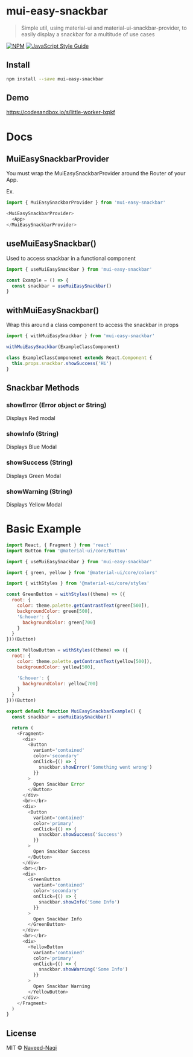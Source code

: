 # mui-easy-snackbar

> Simple util, using material-ui and material-ui-snackbar-provider, to easily display a snackbar for a multitude of use cases

[![NPM](https://img.shields.io/npm/v/mui-easy-snackbar.svg)](https://www.npmjs.com/package/mui-easy-snackbar) [![JavaScript Style Guide](https://img.shields.io/badge/code_style-standard-brightgreen.svg)](https://standardjs.com)

## Install

```bash
npm install --save mui-easy-snackbar
```

## Demo

https://codesandbox.io/s/little-worker-lxpkf

# Docs

## MuiEasySnackbarProvider

You must wrap the MuiEasySnackbarProvider around the Router of your App.

Ex.

```js
import { MuiEasySnackbarProvider } from 'mui-easy-snackbar'

<MuiEasySnackbarProvider>
  <App>
</MuiEasySnackbarProvider>
```

## useMuiEasySnackbar()

Used to access snackbar in a functional component

```js
import { useMuiEasySnackbar } from 'mui-easy-snackbar'

const Example = () => {
  const snackbar = useMuiEasySnackbar()
}
```

## withMuiEasySnackbar()

Wrap this around a class component to access the snackbar in props

```js
import { withMuiEasySnackbar } from 'mui-easy-snackbar'

withMuiEasySnackbar(ExampleClassComponent)

class ExampleClassComponenet extends React.Component {
  this.props.snackbar.showSuccess('Hi')
}
```

## Snackbar Methods

### showError (Error object or String)

Displays Red modal

### showInfo (String)

Displays Blue Modal

### showSuccess (String)

Displays Green Modal

### showWarning (String)

Displays Yellow Modal

# Basic Example

```js
import React, { Fragment } from 'react'
import Button from '@material-ui/core/Button'

import { useMuiEasySnackbar } from 'mui-easy-snackbar'

import { green, yellow } from '@material-ui/core/colors'

import { withStyles } from '@material-ui/core/styles'

const GreenButton = withStyles((theme) => ({
  root: {
    color: theme.palette.getContrastText(green[500]),
    backgroundColor: green[500],
    '&:hover': {
      backgroundColor: green[700]
    }
  }
}))(Button)

const YellowButton = withStyles((theme) => ({
  root: {
    color: theme.palette.getContrastText(yellow[500]),
    backgroundColor: yellow[500],

    '&:hover': {
      backgroundColor: yellow[700]
    }
  }
}))(Button)

export default function MuiEasySnackbarExample() {
  const snackbar = useMuiEasySnackbar()

  return (
    <Fragment>
      <div>
        <Button
          variant='contained'
          color='secondary'
          onClick={() => {
            snackbar.showError('Something went wrong')
          }}
        >
          Open Snackbar Error
        </Button>
      </div>
      <br></br>
      <div>
        <Button
          variant='contained'
          color='primary'
          onClick={() => {
            snackbar.showSuccess('Success')
          }}
        >
          Open Snackbar Success
        </Button>
      </div>
      <br></br>
      <div>
        <GreenButton
          variant='contained'
          color='secondary'
          onClick={() => {
            snackbar.showInfo('Some Info')
          }}
        >
          Open Snackbar Info
        </GreenButton>
      </div>
      <br></br>
      <div>
        <YellowButton
          variant='contained'
          color='primary'
          onClick={() => {
            snackbar.showWarning('Some Info')
          }}
        >
          Open Snackbar Warning
        </YellowButton>
      </div>
    </Fragment>
  )
}
```

## License

MIT © [Naveed-Naqi](https://github.com/Naveed-Naqi)
